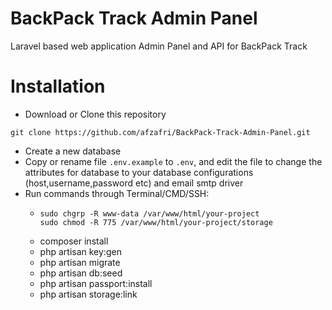 # BackPack Track Admin Panel
Laravel based web application Admin Panel and API for BackPack Track

# Installation
- Download or Clone this repository
```
git clone https://github.com/afzafri/BackPack-Track-Admin-Panel.git
```
- Create a new database
- Copy or rename file ```.env.example``` to ```.env```, and edit the file to change the attributes for database to your database configurations (host,username,password etc) and email smtp driver
- Run commands through Terminal/CMD/SSH:
  - ```
    sudo chgrp -R www-data /var/www/html/your-project
    sudo chmod -R 775 /var/www/html/your-project/storage
    ```
  - composer install
  - php artisan key:gen
  - php artisan migrate
  - php artisan db:seed
  - php artisan passport:install
  - php artisan storage:link
